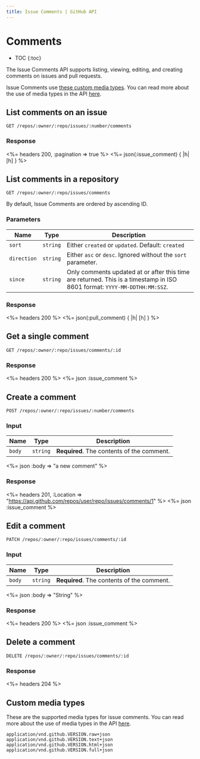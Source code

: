 ```yaml
---
title: Issue Comments | GitHub API
---
```


# Comments

* TOC
{:toc}

The Issue Comments API supports listing, viewing, editing, and creating
comments on issues and pull requests.

Issue Comments use [these custom media types](#custom-media-types).
You can read more about the use of media types in the API
[here](/v3/media/).

## List comments on an issue

    GET /repos/:owner/:repo/issues/:number/comments

### Response

<%= headers 200, :pagination => true %>
<%= json(:issue_comment) { |h| [h] } %>

## List comments in a repository

    GET /repos/:owner/:repo/issues/comments

By default, Issue Comments are ordered by ascending ID.

### Parameters

Name | Type | Description 
-----|------|--------------
`sort`|`string` | Either `created` or `updated`. Default: `created`
`direction`|`string` | Either `asc` or `desc`. Ignored without the `sort` parameter.
`since`|`string` | Only comments updated at or after this time are returned. This is a timestamp in ISO 8601 format: `YYYY-MM-DDTHH:MM:SSZ`.


### Response

<%= headers 200 %>
<%= json(:pull_comment) { |h| [h] } %>

## Get a single comment

    GET /repos/:owner/:repo/issues/comments/:id

### Response

<%= headers 200 %>
<%= json :issue_comment %>

## Create a comment

    POST /repos/:owner/:repo/issues/:number/comments

### Input

Name | Type | Description
-----|------|--------------
`body`|`string` | **Required**. The contents of the comment.


<%= json :body => "a new comment" %>

### Response

<%= headers 201,
      :Location =>
"https://api.github.com/repos/user/repo/issues/comments/1" %>
<%= json :issue_comment %>

## Edit a comment

    PATCH /repos/:owner/:repo/issues/comments/:id

### Input

Name | Type | Description 
-----|------|--------------
`body`|`string` | **Required**. The contents of the comment.


<%= json :body => "String" %>

### Response

<%= headers 200 %>
<%= json :issue_comment %>

## Delete a comment

    DELETE /repos/:owner/:repo/issues/comments/:id

### Response

<%= headers 204 %>

## Custom media types

These are the supported media types for issue comments. You can read more
about the use of media types in the API [here](/v3/media/).

    application/vnd.github.VERSION.raw+json
    application/vnd.github.VERSION.text+json
    application/vnd.github.VERSION.html+json
    application/vnd.github.VERSION.full+json
